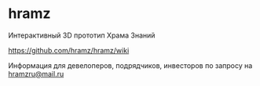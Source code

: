 # hramz
Интерактивный 3D прототип Храма Знаний

https://github.com/hramz/hramz/wiki

Информация для девелоперов, подрядчиков, инвесторов по запросу на hramzru@mail.ru
